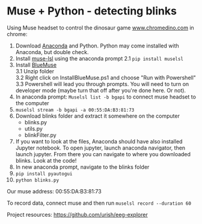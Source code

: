 # Muse + Python - detecting blinks

Using Muse headset to control the dinosaur game www.chromedino.com in chrome:
1. Download [Anaconda](https://www.anaconda.com/distribution/#download-section) and Python. Python may come installed with Anaconda, but double check. 
2. Install [muse-lsl](https://github.com/alexandrebarachant/muse-lsl) using the anaconda prompt
	2.1 ```pip install muselsl```
3. Install [BlueMuse](https://github.com/kowalej/BlueMuse/tree/master/Dist)<br />
	3.1 Unzip folder<br />
	3.2 Right click on InstallBlueMuse.ps1 and choose "Run with Powershell"<br />
	3.3 Powershell will lead you through prompts. You will need to turn on developer mode (maybe turn that off after you're done here. Or not). <br />
4. In anaconda prompt: ```Muselsl list -b bgapi``` to connect muse headset to the computer 
5. ```muselsl stream -b bgapi -a 00:55:DA:B3:81:73```
6. Download blinks folder and extract it somewhere on the computer
	- blinks.py
	- utils.py
	- blinkFilter.py
7. If you want to look at the files, Anaconda should have also installed Jupyter notebook. To open jupyter, launch anaconda navigator, then launch jupyter. From there you can navigate to where you downloaded blinks. Look at the code!
8. In new anaconda prompt, navigate to the blinks folder
9. ```pip install pyautogui```
10. ```python blinks.py```  

Our muse address: 00:55:DA:B3:81:73

To record data, connect muse and then run
```muselsl record --duration 60```


Project resources:
https://github.com/urish/eeg-explorer
                                                          
